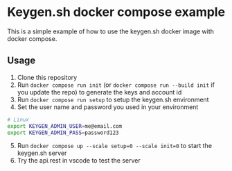 Keygen.sh docker compose example
===============================
This is a simple example of how to use the keygen.sh docker image with docker compose.

## Usage
1. Clone this repository
2. Run `docker compose run init` (or `docker compose run --build init` if you update the repo) to generate the keys and account id
3. Run `docker compose run setup` to setup the keygen.sh environment
4. Set the user name and password you used in your environment
```bash
# Linux
export KEYGEN_ADMIN_USER=me@email.com
export KEYGEN_ADMIN_PASS=password123
```
5. Run `docker compose up --scale setup=0 --scale init=0` to start the keygen.sh server
6. Try the api.rest in vscode to test the server
